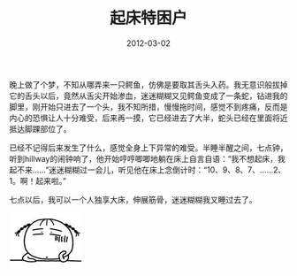 ﻿---
title: "起床特困户"
date: 2012-03-02
categories: 
  - "essay"
tags: 
  - "睡觉"
---

晚上做了个梦，不知从哪弄来一只鳄鱼，仿佛是要取其舌头入药。我无意识般拔掉它的舌头以后，竟然从舌尖开始渗血，迷迷糊糊又见鳄鱼变成了一条蛇，钻进我的脚里，刚开始只进去了一个头，我不知所措，慢慢拖时间，感觉不到疼痛，反而是内心的恐惧让人十分难受，后来再一摸，它已经进去了大半，蛇头已经在里面将近抵达脚踝部位了。

已经不记得后来发生了什么，感觉全身上下异常的难受。半睡半醒之间，七点钟，听到hillway的闹钟响了，他开始哼哼唧唧地躺在床上自言自语：“我不想起床，我起不来……”迷迷糊糊过一会儿，听见他在床上念倒计时：“10、9、8、7、……2、1。啊！起来啦。”

七点以后，我可以一个人独享大床，伸展筋骨，迷迷糊糊我又睡过去了。

![62231101jw1dpy1woua7gg](/images/6799715268_bb6907a7bb_z.jpg)
